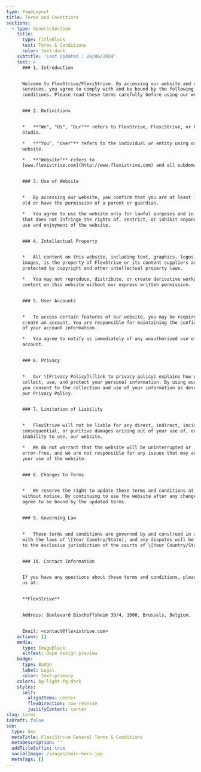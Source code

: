 ```yaml
---
type: PageLayout
title: Terms and Conditions
sections:
  - type: GenericSection
    title:
      type: TitleBlock
      text: Terms & Conditions
      color: text-dark
    subtitle: 'Last Updated : 20/06/2024'
    text: >
      ### 1. Introduction


      Welcome to FlexStrive/FlexiStrive. By accessing our website and using our
      services, you agree to comply with and be bound by the following terms and
      conditions. Please read these terms carefully before using our website.


      ### 2. Definitions


      *   **"We", "Us", "Our"** refers to FlexStrive, FlexiStrive, or FlexStrive
      Studio.

      *   **"You", "User"** refers to the individual or entity using our
      website.

      *   **"Website"** refers to
      [www.flexistrive.com](http://www.flexistrive.com) and all subdomains.


      ### 3. Use of Website


      *   By accessing our website, you confirm that you are at least 18 years
      old or have the permission of a parent or guardian.

      *   You agree to use the website only for lawful purposes and in a way
      that does not infringe the rights of, restrict, or inhibit anyone else's
      use and enjoyment of the website.


      ### 4. Intellectual Property


      *   All content on this website, including text, graphics, logos, and
      images, is the property of FlexStrive or its content suppliers and is
      protected by copyright and other intellectual property laws.

      *   You may not reproduce, distribute, or create derivative works from any
      content on this website without our express written permission.


      ### 5. User Accounts


      *   To access certain features of our website, you may be required to
      create an account. You are responsible for maintaining the confidentiality
      of your account information.

      *   You agree to notify us immediately of any unauthorized use of your
      account.


      ### 6. Privacy


      *   Our \[Privacy Policy]\(link to privacy policy) explains how we
      collect, use, and protect your personal information. By using our website,
      you consent to the collection and use of your information as described in
      our Privacy Policy.


      ### 7. Limitation of Liability


      *   FlexStrive will not be liable for any direct, indirect, incidental,
      consequential, or punitive damages arising out of your use of, or
      inability to use, our website.

      *   We do not warrant that the website will be uninterrupted or
      error-free, and we are not responsible for any issues that may arise from
      your use of the website.


      ### 8. Changes to Terms


      *   We reserve the right to update these terms and conditions at any time
      without notice. By continuing to use the website after any changes, you
      agree to be bound by the updated terms.


      ### 9. Governing Law


      *   These terms and conditions are governed by and construed in accordance
      with the laws of \[Your Country/State], and any disputes will be subject
      to the exclusive jurisdiction of the courts of \[Your Country/State].


      ### 10. Contact Information


      If you have any questions about these terms and conditions, please contact
      us at:


      **FlexStrive**


      Address: Boulevard Bischoffsheim 39/4, 1000, Brussels, Belgium.


      Email: <contact@flexistrive.com>
    actions: []
    media:
      type: ImageBlock
      altText: Dope design preview
    badge:
      type: Badge
      label: Legal
      color: text-primary
    colors: bg-light-fg-dark
    styles:
      self:
        alignItems: center
        flexDirection: row-reverse
        justifyContent: center
slug: terms
isDraft: false
seo:
  type: Seo
  metaTitle: FlexiStrive General Terms & Conditions
  metaDescription: ''
  addTitleSuffix: true
  socialImage: /images/main-hero.jpg
  metaTags: []
---
```

